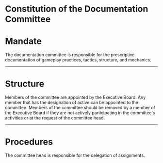 # Constitution of the Documentation Committee

# Mandate
The documentation committee is responsible for the prescriptive documentation of gameplay practices, tactics, structure, and mechanics.

<hr/>

# Structure
Members of the committee are appointed by the Executive Board. Any member that has the designation of active can be appointed to the committee. Members of the committee should be removed by a member of the Executive Board if they are not actively participating in the committee's activities or at the request of the committee head.

<hr/>

# Procedures
The committee head is responsible for the delegation of assignments.
